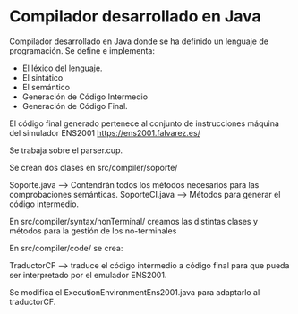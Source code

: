# Compilador desarrollado en Java

Compilador desarrollado en Java donde se ha definido un lenguaje de programación. Se define e implementa: 
- El léxico del lenguaje.
- El sintático 
- El semántico
- Generación de Código Intermedio
- Generación de Código Final.

El código final generado pertenece al conjunto de instrucciones máquina del simulador ENS2001 https://ens2001.falvarez.es/

Se trabaja sobre el parser.cup.

Se crean dos clases en src/compiler/soporte/

Soporte.java --> Contendrán todos los métodos necesarios para las comprobaciones semánticas.
SoporteCI.java --> Métodos para generar el código intermedio.

En src/compiler/syntax/nonTerminal/ creamos las distintas clases y métodos para la gestión de los no-terminales

En src/compiler/code/ se crea:

TraductorCF --> traduce el código intermedio a código final para que pueda ser interpretado por el emulador ENS2001.

Se modifica el ExecutionEnvironmentEns2001.java para adaptarlo al traductorCF.
